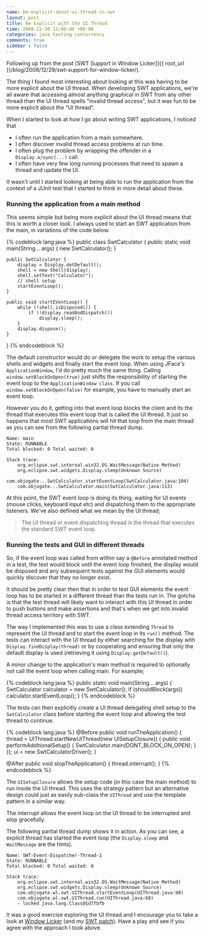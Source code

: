 ```yaml
---
name: be-explicit-about-ui-thread-in-swt
layout: post
title: Be Explicit with the UI Thread
time: 2008-12-30 12:00:00 +00:00
categories: java testing concurrency
comments: true
sidebar : false
---
```


Following up from the post [SWT Support in Window Licker]({{ root_url }}/blog/2008/12/29/swt-support-for-window-licker/).
  
The thing I found most interesting about looking at this was having to be more
explicit about the UI thread. When developing SWT applications, we're all
aware that accessing almost anything graphical in SWT from any other thread
than the UI thread spells "invalid thread access", but it was fun to be more
explicit about the "UI thread".

  
When I started to look at how I go about writing SWT applications, I noticed
that

  * I often run the application from a main somewhere.
  * I often discover invalid thread access problems at run time.
  * I often plug the problem by wrapping the offender in a `Display.a/sync(...)` call.
  * I often have very few long running processes that need to spawn a thread and update the UI.  

It wasn't until I started looking at being able to run the application from
the context of a JUnit test that I started to think in more detail about
these.

  
### Running the application from a main method

  
This seems simple but being more explicit about the UI thread means that this
is worth a closer look. I always used to start an SWT application from the
main, in variations of the code below.

  
{% codeblock lang:java %}
public class SwtCalculator {
    public static void main(String... args) {
        new SwtCalculator();
    }

    public SwtCalculator {
        display = Display.detDefault();
        shell = new Shell(display);
        shell.setText("Calculator");
        // shell setup
        startEventLoop();
    }

    public void startEVentLoop() {
        while (!shell.isDisposed()) {
            if (!display.readAndDispatch())
                display.sleep();
        }
        display.dispose();
    }
}
{% endcodeblock %}

The default constructor would do or delegate the work to setup the various
shells and widgets and finally start the event loop. When using JFace's
`ApplicationWindow`, I'd do pretty much the same thing. Calling
`window.setBlockOnOpen(true)` just shifts the responsibility of starting the
event loop to the `ApplicationWindow class`. If you call
`window.setBlockOnOpen(false)` for example, you have to manually start an event
loop.

  
However you do it, getting into that event loop blocks the client and its the
thread that executes this event loop that is called the UI thread. It just so
happens that most SWT applications will hit that loop from the main thread as
you can see from the following partial thread dump.

  

  
    Name: main
    State: RUNNABLE
    Total blocked: 0 Total waited: 0

    Stack trace:
        org.eclipse.swt.internal.win32.OS.WaitMessage(Native Method)
        org.eclipse.swt.widgets.Display.sleep(Unknown Source)
        com.objogate...SwtCalculator.startEventLoop(SwtCalculator.java:104)
        com.objogate...SwtCalculator.main(SwtCalculator.java:113)

  

At this point, the SWT event loop is doing its thing, waiting for UI events
(mouse clicks, keyboard input etc) and dispatching them to the appropriate
listeners. We've also defined what we mean by the UI thread;


> The UI thread or event dispatching thread is the thread that executes the standard SWT event loop.

  
  
### Running the tests and GUI in different threads

  
So, if the event loop was called from within say a `@Before` annotated method in
a test, the test would block until the event loop finished, the display would
be disposed and any subsequent tests against the GUI elements would quickly
discover that they no longer exist.

  
It should be pretty clear then that in order to test GUI elements the event
loop has to be started in a different thread than the tests run in. The gotcha
is that the test thread will likely want to interact with this UI thread in
order to push buttons and make assertions and that's when we get into invalid
thread access territory with SWT.

  
The way I implemented this was to use a class extending `Thread` to represent
the UI thread and to start the event loop in its `run()` method. The tests can
interact with the UI thread by either searching for the display with
`Display.findDisplay(thread)` or by cooperating and ensuring that only the
default display is used (retrieving it using `Display.getDefault()`).

  
A minor change to the application's main method is required to optionally not
call the event loop when calling main. For example;

{% codeblock lang:java %}
public static void main(String... args) {
    SwtCalculator calculator = new SwtCalculator();
    if (shouldBlock(args))
        calculator.startEventLoop();
}
{% endcodeblock %}

The tests can then explicitly create a UI thread delegating shell setup to the
`SwtCalculator` class before starting the event loop and allowing the test
thread to continue.

{% codeblock lang:java %}
@Before
public void runTheApplication() {
    thread = UIThread.startNewUIThread(new UISetupClosure() {
        public void performAdditionalSetup() {
            SwtCalculator.main(DONT_BLOCK_ON_OPEN);
        }
    });
    ui = new SwtCalculatorDriver();
}

@After
public void stopTheApplication() {
    thread.interrupt();
}
{% endcodeblock %}


The `UISetupClosure` allows the setup code (in this case the main method) to run
inside the UI thread. This uses the strategy pattern but an alternative design
could just as easily sub-class the `UIThread` and use the template pattern in a
similar way.

  
The interrupt allows the event loop on the UI thread to be interrupted and
stop gracefully.

  
The following partial thread dump shows it in action. As you can see, a
explicit thread has started the event loop (the `Display.sleep` and `WaitMessage`
are the hints).

  
    Name: SWT-Event-Dispatcher-Thread-1
    State: RUNNABLE
    Total blocked: 0 Total waited: 0

    Stack trace:
        org.eclipse.swt.internal.win32.OS.WaitMessage(Native Method)
        org.eclipse.swt.widgets.Display.sleep(Unknown Source)
        com.objogate.wl.swt.UIThread.startEventLoop(UIThread.java:90)
        com.objogate.wl.swt.UIThread.run(UIThread.java:68)
        - locked java.lang.Class@1d7fbfb

  
It was a good exercise exploring the UI thread and I encourage you to take a
look at [Window Licker](http://code.google.com/p/windowlicker/) (and my [SWT patch](http://windowlicker-users.googlegroups.com/web/window-licker-swt-spike.patch)). Have a play and see if you agree with the approach I took
above.

  



